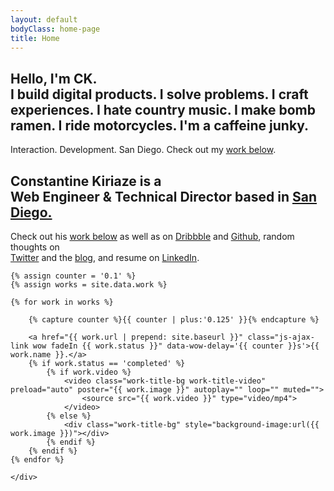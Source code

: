 ```yaml
---
layout: default
bodyClass: home-page
title: Home
---
```


<section class="hero full-height">
	<div class="container hero-blurb cd-intro random">
		<!-- 1st variation -->
 		<h1 class="cd-headline slide wow fadeIn" data-wow-delay=".6s">
			<span class="hello">Hello</span>, I'm CK.
			<br>
			<span class="cd-words-wrapper">
				<!-- <b class="is-visible">I make websites.</b>
				<b>I build solutions.</b> -->
				<b class="is-visible">I build digital products.</b>
				<b>I solve problems.</b>
				<b>I craft experiences.</b>
				<b>I hate country music.</b>
				<b>I make bomb ramen.</b>
				<b>I ride motorcycles.</b>
				<b>I'm a caffeine junky.</b>
			</span>
		</h1>
		<p class="lead wow fadeIn"><span>Interaction.</span> <span>Development.</span> <span>San Diego.</span> <span> Check out my <a href="javascript:;" data-scroll-to="work">work below</a>.</span></p>
	</div>
	<div class="container hero-blurb cd-intro random">
		<!-- 2nd variation -->
		<h1 class="wow fadeIn" data-wow-delay=".7s">
			Constantine Kiriaze is a <br>Web Engineer &amp; Technical Director based in <a href="javascript:;" class="highlight-text giflinks" data-src="http://media.giphy.com/media/YFCzJPNoDnMEo/giphy.gif">San Diego.</a>
		</h1>
		<p class="lead wow fadeIn" data-wow-delay="1.1s">
			Check out his <a href="javascript:;" data-scroll-to="work">work below</a> as well as on <a href="http://dribbble.com/kiriaze">Dribbble</a> and <a href="http://github.com/kiriaze">Github</a>, random thoughts on <br><a href="http://twitter.com/kiriaze">Twitter</a> and the <a href="/blog">blog</a>, and resume on <a href="https://www.linkedin.com/in/constantinekiriaze">LinkedIn</a>.
		</p>
	</div>
</section>

<section class="work-title-list" data-midnight="dark-bg" data-scroll-target="work">
	<div class="container">

	{% assign counter = '0.1' %}
	{% assign works = site.data.work %}

	{% for work in works %}

		{% capture counter %}{{ counter | plus:'0.125' }}{% endcapture %}

		<a href="{{ work.url | prepend: site.baseurl }}" class="js-ajax-link wow fadeIn {{ work.status }}" data-wow-delay='{{ counter }}s'>{{ work.name }}.</a>
		{% if work.status == 'completed' %}
			{% if work.video %}
				<video class="work-title-bg work-title-video" preload="auto" poster="{{ work.image }}" autoplay="" loop="" muted="">
					<source src="{{ work.video }}" type="video/mp4">
				</video>
			{% else %}
				<div class="work-title-bg" style="background-image:url({{ work.image }})"></div>
			{% endif %}
		{% endif %}
	{% endfor %}

	</div>
</section>
